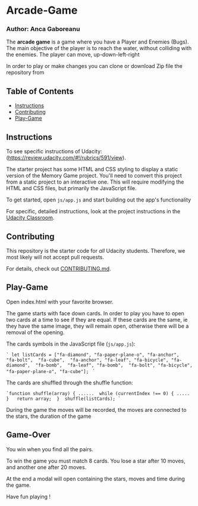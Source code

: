 # Arcade-Game
### Author: Anca Gaboreanu

The **arcade game** is a game where you have a Player and Enemies (Bugs).
The main objective of the player is to reach the water, without colliding with the enemies.
The player can move, up-down-left-right

In order to play or make changes you can clone or download Zip file the repository from 

## Table of Contents

* [Instructions](#instructions)
* [Contributing](#contributing)
* [Play-Game](#play-game)


## Instructions 

To see specific instructions of Udacity: (https://review.udacity.com/#!/rubrics/591/view).

The starter project has some HTML and CSS styling to display a static version of the Memory Game project. You'll need to convert this project from a static project to an interactive one. This will require modifying the HTML and CSS files, but primarily the JavaScript file.

To get started, open `js/app.js` and start building out the app's functionality

For specific, detailed instructions, look at the project instructions in the [Udacity Classroom](https://classroom.udacity.com/me).

## Contributing

This repository is the starter code for _all_ Udacity students. Therefore, we most likely will not accept pull requests.

For details, check out [CONTRIBUTING.md](CONTRIBUTING.md).

## Play-Game

Open index.html with your favorite browser.

The game starts with face down cards.
In order to play you have to open two cards at a time to see if they are equal.
If these cards are the same, ie they have the same image, they will remain open, otherwise there will be a removal of the opening.

The cards symbols in the JavaScript file (`js/app.js`): 

`` ` let listCards = ["fa-diamond", "fa-paper-plane-o", "fa-anchor",  "fa-bolt",  "fa-cube",  "fa-anchor", "fa-leaf", "fa-bicycle", "fa-diamond",  "fa-bomb",  "fa-leaf", "fa-bomb",  "fa-bolt", "fa-bicycle",  "fa-paper-plane-o", "fa-cube"]; 
`` `

The cards are shuffled through the shuffle function:

`` `function shuffle(array) {
    ...... 
        while (currentIndex !== 0) {
    .....
         }  
     return array; 
     } 
     shuffle(listCards); ` `` 
     
During the game the moves will be recorded, the moves are connected to the stars, the duration of the game
     
## Game-Over 

You win when you find all the pairs.

To win the game you must match 8 cards. You lose a star after 10 moves, and another one after 20 moves.

At the end a modal will open containing the stars, moves and time during the game.

Have fun playing !
